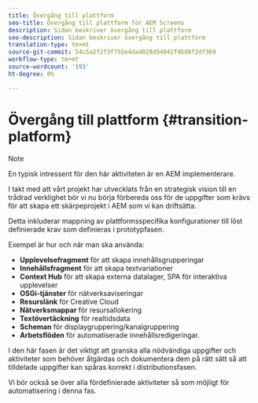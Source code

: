 ```yaml
---
title: Övergång till plattform
seo-title: Övergång till plattform för AEM Screens
description: Sidan beskriver övergång till plattform
seo-description: Sidan beskriver övergång till plattform
translation-type: tm+mt
source-git-commit: 54c5a2f2f3f755e4da4028d54042f4bd8f2df369
workflow-type: tm+mt
source-wordcount: '193'
ht-degree: 0%

---
```



# Övergång till plattform {#transition-platform}

>[!NOTE]
>
>En typisk intressent för den här aktiviteten är en AEM implementerare.

I takt med att vårt projekt har utvecklats från en strategisk vision till en trådrad verklighet bör vi nu börja förbereda oss för de uppgifter som krävs för att skapa ett skärpeprojekt i AEM som vi kan driftsätta.

Detta inkluderar mappning av plattformsspecifika konfigurationer till löst definierade krav som definieras i prototypfasen.

Exempel är hur och när man ska använda:

* **Upplevelsefragment** för att skapa innehållsgrupperingar
* **Innehållsfragment** för att skapa textvariationer
* **Context Hub** för att skapa externa datalager, SPA för interaktiva upplevelser
* **OSGi-tjänster** för nätverksaviseringar
* **Resurslänk** för Creative Cloud
* **Nätverksmappar** för resursallokering
* **Textövertäckning** för realtidsdata
* **Scheman** för displaygruppering/kanalgruppering
* **Arbetsflöden** för automatiserade innehållsredigeringar.

I den här fasen är det viktigt att granska alla nödvändiga uppgifter och aktiviteter som behöver åtgärdas och dokumentera dem på rätt sätt så att tilldelade uppgifter kan spåras korrekt i distributionsfasen.

Vi bör också se över alla fördefinierade aktiviteter så som möjligt för automatisering i denna fas.

